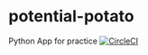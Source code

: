 # potential-potato
Python App for practice
[![CircleCI](https://circleci.com/gh/kgbostian/potential-potato.svg?style=svg)](https://circleci.com/gh/kgbostian/potential-potato)
